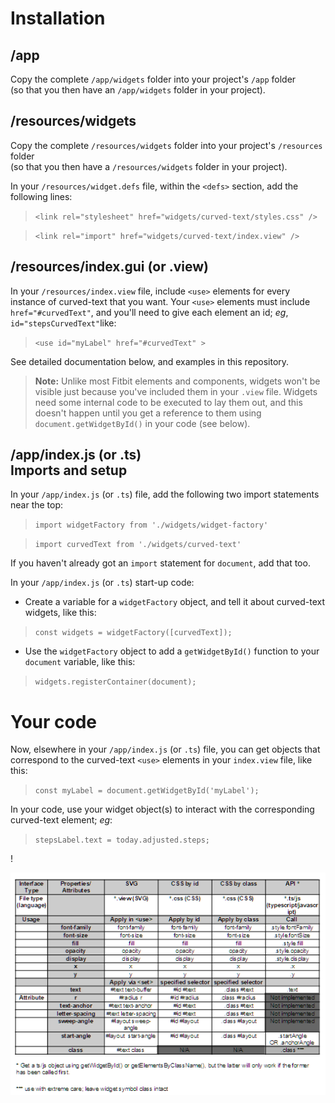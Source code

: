 Installation
=
/app
-
Copy the complete `/app/widgets` folder  into your project's `/app` folder\
 (so that you then have an `/app/widgets` folder in your project).


/resources/widgets
-
Copy the complete `/resources/widgets` folder  into your project's `/resources` folder\
(so that you then have a `/resources/widgets` folder in your project).

In your `/resources/widget.defs` file, within the `<defs>` section, add the following lines:

>`<link rel="stylesheet" href="widgets/curved-text/styles.css" />`

>`<link rel="import" href="widgets/curved-text/index.view" />`

/resources/index.gui (or .view)
-
In your `/resources/index.view` file, include `<use>` elements for every instance of curved-text that you want. Your `<use>` elements must include `href="#curvedText"`, and you'll need to give each element an id; *eg*, `id="stepsCurvedText"`like:
  >`<use id="myLabel" href="#curvedText" >`

See detailed documentation below, and examples in this repository.

>**Note:** Unlike most Fitbit elements and components, widgets won't be visible just because you've included them in your `.view` file. Widgets need some internal code to be executed to lay them out, and this doesn't happen until you get a reference to them using `document.getWidgetById()` in your code (see below).

/app/index.js (or .ts)\
Imports and setup
-
In your `/app/index.js` (or `.ts`) file, add the following two import statements near the top:
> `import widgetFactory from './widgets/widget-factory'`

> `import curvedText from './widgets/curved-text'`

If you haven't already got an `import` statement for `document`, add that too.

In your `/app/index.js` (or `.ts`) start-up code:

* Create a variable for a `widgetFactory` object, and tell it about curved-text widgets, like this:
> `const widgets = widgetFactory([curvedText]);`

* Use the ```widgetFactory``` object to add a `getWidgetById()` function to your `document` variable, like this:
> `widgets.registerContainer(document);`

Your code
=

Now, elsewhere in your `/app/index.js` (or `.ts`) file, you can get objects that correspond to the curved-text `<use>` elements in your `index.view` file, like this:
>`const myLabel = document.getWidgetById('myLabel');`

In your code, use your widget object(s) to interact with the corresponding curved-text element; *eg*:

> `stepsLabel.text = today.adjusted.steps;`

!<div align="center">![set/call](interface_table.png)</div>